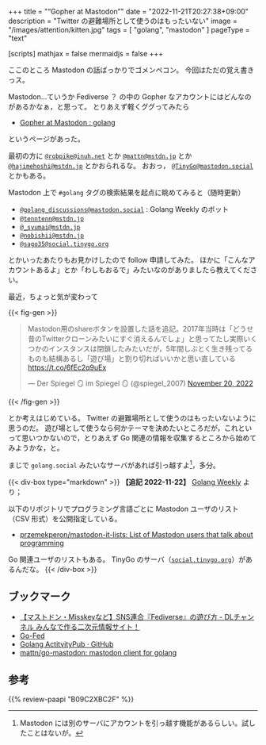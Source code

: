+++
title = "“Gopher at Mastodon”"
date =  "2022-11-21T20:27:38+09:00"
description = "Twitter の避難場所として使うのはもったいない"
image = "/images/attention/kitten.jpg"
tags = [ "golang", "mastodon" ]
pageType = "text"

[scripts]
  mathjax = false
  mermaidjs = false
+++

ここのところ Mastodon の話ばっかりでゴメンペコン。
今回はただの覚え書きっス。

Mastodon...ていうか Fediverse ？ の中の Gopher なアカウントにはどんなのがあるかなぁ，と思って。
とりあえず軽くググってみたら

- [Gopher at Mastodon : golang](https://www.reddit.com/r/golang/comments/ysch2n/gopher_at_mastodon/)

というページがあった。

最初の方に [`@robpike@inuh.net`](https://inuh.net/@robpike) とか [`@mattn@mstdn.jp`](https://mstdn.jp/@mattn) とか [`@hajimehoshi@mstdn.jp`](https://mstdn.jp/@hajimehoshi) とかおられるな。
おおっ， [`@TinyGo@mastodon.social`](https://mastodon.social/@TinyGo) とかもある。

Mastodon 上で `#golang` タグの検索結果を起点に眺めてみると（随時更新）

- [`@golang_discussions@mastodon.social`]((https://mastodon.social/@golang_discussions)) : Golang Weekly のボット
- [`@tenntenn@mstdn.jp`](https://mstdn.jp/@tenntenn)
- [`@_syumai@mstdn.jp`](https://mstdn.jp/@_syumai)
- [`@nobishii@mstdn.jp`](https://mstdn.jp/@nobishii)
- [`@sago35@social.tinygo.org`](https://social.tinygo.org/@sago35)

とかいったあたりもお見かけしたので follow 申請してみた。
ほかに「こんなアカウントあるよ」とか「わしもおるで」みたいなのがありましたら教えてください。

最近，ちょっと気が変わって

{{< fig-gen >}}
<blockquote class="twitter-tweet"><p lang="ja" dir="ltr">Mastodon用のshareボタンを設置した話を追記。2017年当時は「どうせ昔のTwitterクローンみたいにすぐ消えるんでしょ」と思ってたし実際いくつかのインスタンスは閉鎖したみたいだが，5年間しぶとく生き残ってるものも結構あるし「遊び場」と割り切ればいいかと思い直している <a href="https://t.co/6fEc2q9uEx">https://t.co/6fEc2q9uEx</a></p>&mdash; Der Spiegel 🪞 im Spiegel 🪞 (@spiegel_2007) <a href="https://twitter.com/spiegel_2007/status/1594292446904492033?ref_src=twsrc%5Etfw">November 20, 2022</a></blockquote>
{{< /fig-gen >}}

とか考えはじめている。
Twitter の避難場所として使うのはもったいないように思うのだ。
遊び場として使うなら何かテーマを決めたいところだが，これといって思いつかないので，とりあえず Go 関連の情報を収集するところから始めてみようかな，と。

まじで `golang.social` みたいなサーバがあれば引っ越すよ[^m1]，多分。

[^m1]: Mastodon には別のサーバにアカウントを引っ越す機能があるらしい。試したことはないが。

{{< div-box type="markdown" >}}
**【追記 2022-11-22】** [Golang Weekly](https://mastodon.social/@golang_discussions "Golang Weekly (@golang_discussions@mastodon.social) - Mastodon") より；

以下のリポジトリでプログラミング言語ごとに Mastodon ユーザのリスト（CSV 形式）を公開指定している。

- [przemekperon/mastodon-it-lists: List of Mastodon users that talk about programming](https://github.com/przemekperon/mastodon-it-lists)

Go 関連ユーザのリストもある。
TinyGo のサーバ（[`social.tinygo.org`](https://social.tinygo.org/)）があるんだな。
{{< /div-box >}}

## ブックマーク

- [【マストドン・Misskeyなど】SNS連合『Fediverse』の遊び方 - DLチャンネル みんなで作る二次元情報サイト！](https://ch.dlsite.com/matome/227051)
- [Go-Fed](https://go-fed.org/)
- [Golang ActitvityPub · GitHub](https://github.com/go-ap)
- [mattn/go-mastodon: mastodon client for golang](https://github.com/mattn/go-mastodon)

## 参考

{{% review-paapi "B09C2XBC2F" %}} <!-- Golang Tシャツ -->
